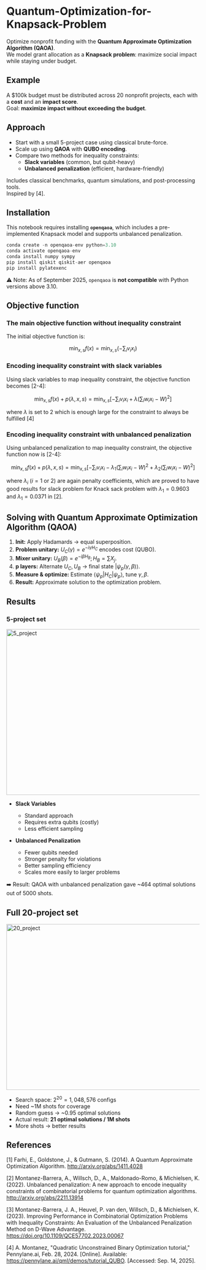 # Quantum-Optimization-for-Knapsack-Problem

Optimize nonprofit funding with the **Quantum Approximate Optimization Algorithm (QAOA)**.  
We model grant allocation as a **Knapsack problem**: maximize social impact while staying under budget.  

## Example
A $100k budget must be distributed across 20 nonprofit projects, each with a **cost** and an **impact score**.  
Goal: **maximize impact without exceeding the budget**.  

## Approach
- Start with a small 5-project case using classical brute-force.  
- Scale up using **QAOA** with **QUBO encoding**.  
- Compare two methods for inequality constraints:  
  - **Slack variables** (common, but qubit-heavy)  
  - **Unbalanced penalization** (efficient, hardware-friendly)  

Includes classical benchmarks, quantum simulations, and post-processing tools.  
Inspired by [4].

## Installation
This notebook requires installing **`openqaoa`**, which includes a pre-implemented Knapsack model and supports unbalanced penalization.  

```python
conda create -n openqaoa-env python=3.10
conda activate openqaoa-env
conda install numpy sympy
pip install qiskit qiskit-aer openqaoa
pip install pylatexenc
```

⚠️ Note: As of September 2025, `openqaoa` is **not compatible** with Python versions above 3.10.

## Objective function
### The main objective function without inequality constraint
The initial objective function is:

$$\min_{x,s}f(x)=\min_{x,s}\left(-\sum_i v_i x_i\right)$$

### Encoding inequality constraint with slack variables
Using slack variables to map inequality constraint, the objective function becomes [2-4]:

$$\min_{x,s}f(x)+p(\lambda,x,s)=\min_{x,s}\left[-\sum_i v_i x_i +\lambda(\sum_iw_ix_i-W)^2\right]$$

where $\lambda$ is set to 2 which is enough large for the constraint to always be fulfilled [4]

### Encoding inequality constraint with unbalanced penalization
Using unbalanced penalization to map inequality constraint, the objective function now is [2-4]:

$$\min_{x,s}f(x)+p(\lambda,x,s)=\min_{x,s}\left[-\sum_i v_i x_i -\lambda_1(\sum_iw_ix_i-W)^2+\lambda_2(\sum_iw_ix_i-W)^2\right]$$

where $\lambda_{i}$ ($i=1$ or $2$) are again penalty coefficients, which are proved to have good results for slack problem for Knack sack problem with $\lambda_1=0.9603$ and $\lambda_1=0.0371$ in [2]. 

 
## Solving with Quantum Approximate Optimization Algorithm (QAOA)
1. **Init:** Apply Hadamards → equal superposition.  
2. **Problem unitary:** $U_C(\gamma) = e^{-i\gamma H_C}$ encodes cost (QUBO).  
3. **Mixer unitary:** $U_B(\beta) = e^{-i\beta H_B}; H_B=\sum X_j$.  
4. **p layers:** Alternate $U_C, U_B$ → final state $|\psi_p(\gamma,\beta)\rangle$.  
5. **Measure & optimize:** Estimate $\langle \psi_p | H_C | \psi_p \rangle$, tune $\gamma,\beta$.  
6. **Result:** Approximate solution to the optimization problem.

## Results
### 5-project set
<img width="570" height="432" alt="5_project" src="https://github.com/user-attachments/assets/569dcf3c-9862-40e9-8786-3da98401a737" />

- **Slack Variables**
  - Standard approach  
  - Requires extra qubits (costly)  
  - Less efficient sampling  

- **Unbalanced Penalization**
  - Fewer qubits needed  
  - Stronger penalty for violations  
  - Better sampling efficiency  
  - Scales more easily to larger problems  

➡️ Result: QAOA with unbalanced penalization gave ~464 optimal solutions out of 5000 shots.

## Full 20-project set
<img width="570" height="432" alt="20_project" src="https://github.com/user-attachments/assets/eb62de59-8533-4512-a395-c0db8d0b9076" />

- Search space: $2^{20} = 1,048,576$ configs  
- Need ~1M shots for coverage  
- Random guess → ~0.95 optimal solutions  
- Actual result: **21 optimal solutions / 1M shots**  
- More shots → better results

## References
[1] Farhi, E., Goldstone, J., & Gutmann, S. (2014). A Quantum Approximate Optimization Algorithm. http://arxiv.org/abs/1411.4028

[2] Montanez-Barrera, A., Willsch, D., A., Maldonado-Romo, & Michielsen, K. (2022). Unbalanced penalization: A new approach to encode inequality constraints of combinatorial problems for quantum optimization algorithms. http://arxiv.org/abs/2211.13914

[3] Montanez-Barrera, J. A., Heuvel, P. van den, Willsch, D., & Michielsen, K. (2023). Improving Performance in Combinatorial Optimization Problems with Inequality Constraints: An Evaluation of the Unbalanced Penalization Method on D-Wave Advantage. https://doi.org/10.1109/QCE57702.2023.00067

[4] A. Montanez, "Quadratic Unconstrained Binary Optimization tutorial," Pennylane.ai, Feb. 28, 2024. [Online]. Available: https://pennylane.ai/qml/demos/tutorial_QUBO. [Accessed: Sep. 14, 2025].

